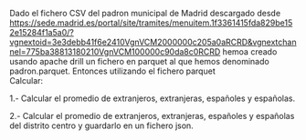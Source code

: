 Dado el fichero CSV del padron municipal de Madrid descargado desde https://sede.madrid.es/portal/site/tramites/menuitem.1f3361415fda829be152e15284f1a5a0/?vgnextoid=3e3debb41f6e2410VgnVCM2000000c205a0aRCRD&vgnextchannel=775ba38813180210VgnVCM100000c90da8c0RCRD hemoa creado usando apache drill un fichero en parquet al que hemos denominado padron.parquet. Entonces utilizando el fichero parquet  
Calcular:

1.- Calcular el promedio de extranjeros, extranjeras, españoles y españolas.

2.- Calcular el promedio de extranjeros, extranjeras, españoles y españolas del distrito centro y guardarlo en un fichero json.